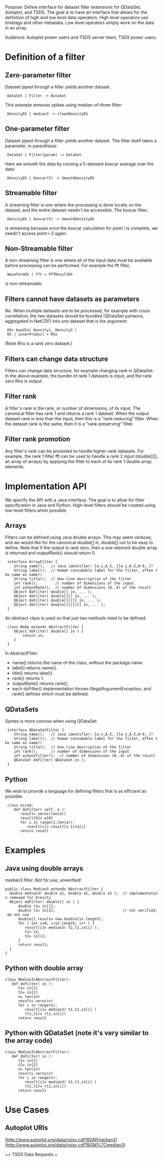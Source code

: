 Purpose: Define interface for dataset filter extensions for QDataSet,
Autoplot, and TSDS. The goal is to have an interface that allows for the
definition of high and low level data operators. High level operators
use timetags and other metadata. Low level operators simply work on the
data in an array.

Audience: Autoplot power users and TSDS server team, TSDS power users.

# Definition of a filter

## Zero-parameter filter

Dataset piped through a filter yields another dataset.

` DataSet | Filter -> DataSet`

This example removes spikes using median-of-three filter:

` DensityDS | median3 -> cleanDensityDS `

## One-parameter filter

Dataset piped through a filter yields another dataset. The filter itself
takes a parameter, in parenthesis:

` DataSet | Filter(param) -> DataSet`

Here we smooth the data by running a 5-element boxcar average over the
data:

` DensityDS | boxcar(5) -> SmoothDensityDS`

## Streamable filter

A streaming filter is one where the processing is done locally on the
dataset, and the entire dataset needn't be accessible. The boxcar
filter,

` DensityDS | boxcar(5) -> SmoothDensityDS`

is streaming because once the boxcar calculation for point i is
complete, we needn't access point i-2 again.

## Non-Streamable filter

A non-streaming filter is one where all of the input data must be
available before processing can be performed. For example the fft
filter,

` WaveformDS | fft > FFTResultDS`

is non-streamable.

## Filters cannot have datasets as parameters

No. When multiple datasets are to be processed, for example with cross
correllation, the two datasets should be bundled (QDataSet parlance,
aggregated in NetCDF) into one dataset that is the argument:

` DS= bundle( Density1, Density2 )`  
` DS | innerProduct > Rho`

(Note Rho is a rank zero dataset.)

## Filters can change data structure

Filters can change data structure, for example changing rank in
QDataSet. In the above example, the bundle of rank 1 datasets is input,
and the rank zero Rho is output.

## Filter rank

A filter's rank is the rank, or number of dimensions, of its input. The
canonical filter has rank 1 and returns a rank 1 dataset. When the
output dataset rank is less than the input, then this is a
"rank-reducing" filter. When the dataset rank is the same, then it is a
"rank-preserving" filter.

## Filter rank promotion

Any filter's rank can be promoted to handle higher-rank datasets. For
example, the rank 1 filter fft can be used to handle a rank 2 input
(double\[\]\[\], an array of arrays) by applying the filter to each of
its rank 1 double array elements.

# Implementation API

We specify the API with a Java interface. The goal is to allow for
filter specification in Java and Python. High-level filters should be
created using low-level filters when possible.

## Arrays

Filters can be defined using Java double arrays. This may seem verbose,
and we would like for the canonical double\[\] in, double\[\] out to be
easy to define. Note that if the output is rank zero, then a one-element
double array is returned and outputRank() should return 0.

` interface ArrayFilter {`  
`    String name();   // Java identifier: [a-z,A-Z,_][a-z,A-Z,0-9,_]*`  
`    String label();  // Human consumable label for the filter, often the same as name()`  
`    String title();  // One-line description of the filter`  
`    int rank();        // number of dimensions of the input.`  
`    int outputRank();  // number of dimensions (0..4) of the result`  
`    Object doFilter( double[] in, ... );`  
`    Object doFilter( double[][] in, ... );`  
`    Object doFilter( double[][][] in, ... );`  
`    Object doFilter( double[][][][] in, ... );`  
` }`

An abstract class is used so that just two methods need to be defined:

` class NoOp extends AbstractFilter {`  
`    Object doFilter( double[] in ) {`  
`        return in;`  
`    }`  
` }`

In AbstractFilter:

  - name() returns the name of the class, without the package name.
  - label() returns name().
  - title() returns label().
  - rank() returns 1.
  - outputRank() returns rank();
  - each doFilter() implementation throws IllegalArgumentException, and
    rank() defines which must be defined.

## QDataSets

Syntax is more concise when using QDataSet:

` interface QDataSetFilter {`  
`    String name();   // Java identifier: [a-z,A-Z,_][a-z,A-Z,0-9,_]*`  
`    String label();  // Human consumable label for the filter, often the same as name()`  
`    String title();  // One-line description of the filter`  
`    int rank();      // number of dimensions of the input`  
`    int outputFilter();  // number of dimensions (0..4) of the result`  
`    QDataSet doFilter( QDataSet in );`  
` }`

## Python

We wish to provide a language for defining filters that is as efficient
as possible.

` class accum:`  
`    def doFilter( self, a ):`  
`       result= zeros(len(a))`  
`       result[0]= a[0]`  
`       for i in range(1,len(a)):`  
`          result[i]= result[i-1]+a[i]`  
`       return result`

# Examples

## Java using double arrays

median3 filter. Not for use, unverified\!

`public class Median3 extends AbstractFilter {`  
`  double median3( double a1, double a2, double a3 );  // implementation removed for brevity`  
`  Object doFilter( double[] in ) {`  
`      double t1= in[1];`  
`      double t2= in[2];                               // not verified, do not use`  
`      double[] result= new double[in.length];`  
`      for ( int i=0; i<in.length; i++ ) {`  
`         result[i]= median3( t1,t2,in[i] );           `  
`         t1= t2;`  
`         t2= in[i];`  
`      }`  
`      return result;`  
`  }`  
`}`

## Python with double array

`class Median3(AbstractFilter): `  
`   def doFilter( in ):`  
`      t1= in[1]`  
`      t2= in[2]`  
`      n= len(in)`  
`      result= zeros(n)`  
`      for i in range(n):`  
`         result[i]= median3( t1,t2,in[i] )`  
`         (t1,t2)= (t2,in[i])`  
`      return result   `

## Python with QDataSet (note it's very similar to the array code)

`class Median3(AbstractFilter): `  
`   def doFilter( in ):`  
`      t1= in[1]`  
`      t2= in[2]`  
`      n= len(in)`  
`      result= zeros(n)`  
`      for i in range(n):`  
`         result[i]= median3( t1,t2,in[i] )`  
`         (t1,t2)= (t2,in[i])`  
`      return result`

# Use Cases

## Autoplot URIs

[http://www.autoplot.org/data/noisy.cdf?BGM|median3](http://www.autoplot.org/data/noisy.cdf?BGM%7Cmedian3)

\== TSDS Data Requests =
